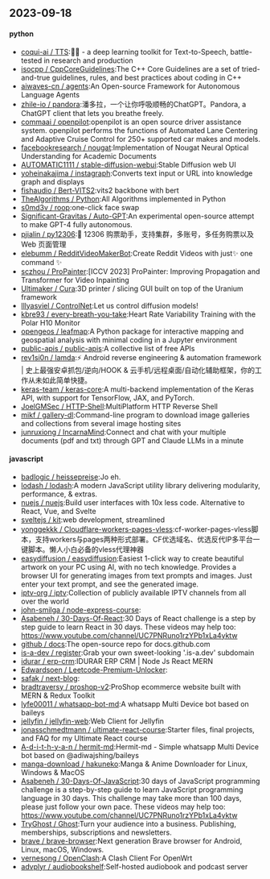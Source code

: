 ## 2023-09-18

#### python
* [coqui-ai / TTS](https://github.com/coqui-ai/TTS):🐸💬 - a deep learning toolkit for Text-to-Speech, battle-tested in research and production
* [isocpp / CppCoreGuidelines](https://github.com/isocpp/CppCoreGuidelines):The C++ Core Guidelines are a set of tried-and-true guidelines, rules, and best practices about coding in C++
* [aiwaves-cn / agents](https://github.com/aiwaves-cn/agents):An Open-source Framework for Autonomous Language Agents
* [zhile-io / pandora](https://github.com/zhile-io/pandora):潘多拉，一个让你呼吸顺畅的ChatGPT。Pandora, a ChatGPT client that lets you breathe freely.
* [commaai / openpilot](https://github.com/commaai/openpilot):openpilot is an open source driver assistance system. openpilot performs the functions of Automated Lane Centering and Adaptive Cruise Control for 250+ supported car makes and models.
* [facebookresearch / nougat](https://github.com/facebookresearch/nougat):Implementation of Nougat Neural Optical Understanding for Academic Documents
* [AUTOMATIC1111 / stable-diffusion-webui](https://github.com/AUTOMATIC1111/stable-diffusion-webui):Stable Diffusion web UI
* [yoheinakajima / instagraph](https://github.com/yoheinakajima/instagraph):Converts text input or URL into knowledge graph and displays
* [fishaudio / Bert-VITS2](https://github.com/fishaudio/Bert-VITS2):vits2 backbone with bert
* [TheAlgorithms / Python](https://github.com/TheAlgorithms/Python):All Algorithms implemented in Python
* [s0md3v / roop](https://github.com/s0md3v/roop):one-click face swap
* [Significant-Gravitas / Auto-GPT](https://github.com/Significant-Gravitas/Auto-GPT):An experimental open-source attempt to make GPT-4 fully autonomous.
* [pjialin / py12306](https://github.com/pjialin/py12306):🚂 12306 购票助手，支持集群，多账号，多任务购票以及 Web 页面管理
* [elebumm / RedditVideoMakerBot](https://github.com/elebumm/RedditVideoMakerBot):Create Reddit Videos with just✨ one command ✨
* [sczhou / ProPainter](https://github.com/sczhou/ProPainter):[ICCV 2023] ProPainter: Improving Propagation and Transformer for Video Inpainting
* [Ultimaker / Cura](https://github.com/Ultimaker/Cura):3D printer / slicing GUI built on top of the Uranium framework
* [lllyasviel / ControlNet](https://github.com/lllyasviel/ControlNet):Let us control diffusion models!
* [kbre93 / every-breath-you-take](https://github.com/kbre93/every-breath-you-take):Heart Rate Variability Training with the Polar H10 Monitor
* [opengeos / leafmap](https://github.com/opengeos/leafmap):A Python package for interactive mapping and geospatial analysis with minimal coding in a Jupyter environment
* [public-apis / public-apis](https://github.com/public-apis/public-apis):A collective list of free APIs
* [rev1si0n / lamda](https://github.com/rev1si0n/lamda):⚡️ Android reverse engineering & automation framework | 史上最强安卓抓包/逆向/HOOK & 云手机/远程桌面/自动化辅助框架，你的工作从未如此简单快捷。
* [keras-team / keras-core](https://github.com/keras-team/keras-core):A multi-backend implementation of the Keras API, with support for TensorFlow, JAX, and PyTorch.
* [JoelGMSec / HTTP-Shell](https://github.com/JoelGMSec/HTTP-Shell):MultiPlatform HTTP Reverse Shell
* [mikf / gallery-dl](https://github.com/mikf/gallery-dl):Command-line program to download image galleries and collections from several image hosting sites
* [junruxiong / IncarnaMind](https://github.com/junruxiong/IncarnaMind):Connect and chat with your multiple documents (pdf and txt) through GPT and Claude LLMs in a minute

#### javascript
* [badlogic / heissepreise](https://github.com/badlogic/heissepreise):Jo eh.
* [lodash / lodash](https://github.com/lodash/lodash):A modern JavaScript utility library delivering modularity, performance, & extras.
* [nuejs / nuejs](https://github.com/nuejs/nuejs):Build user interfaces with 10x less code. Alternative to React, Vue, and Svelte
* [sveltejs / kit](https://github.com/sveltejs/kit):web development, streamlined
* [yonggekkk / Cloudflare-workers-pages-vless](https://github.com/yonggekkk/Cloudflare-workers-pages-vless):cf-worker-pages-vless脚本，支持workers与pages两种形式部署。CF优选域名、优选反代IP多平台一键脚本。懒人小白必备的vless代理神器
* [easydiffusion / easydiffusion](https://github.com/easydiffusion/easydiffusion):Easiest 1-click way to create beautiful artwork on your PC using AI, with no tech knowledge. Provides a browser UI for generating images from text prompts and images. Just enter your text prompt, and see the generated image.
* [iptv-org / iptv](https://github.com/iptv-org/iptv):Collection of publicly available IPTV channels from all over the world
* [john-smilga / node-express-course](https://github.com/john-smilga/node-express-course):
* [Asabeneh / 30-Days-Of-React](https://github.com/Asabeneh/30-Days-Of-React):30 Days of React challenge is a step by step guide to learn React in 30 days. These videos may help too: https://www.youtube.com/channel/UC7PNRuno1rzYPb1xLa4yktw
* [github / docs](https://github.com/github/docs):The open-source repo for docs.github.com
* [is-a-dev / register](https://github.com/is-a-dev/register):Grab your own sweet-looking '.is-a.dev' subdomain
* [idurar / erp-crm](https://github.com/idurar/erp-crm):IDURAR ERP CRM | Node Js React MERN
* [Edwardsoen / Leetcode-Premium-Unlocker](https://github.com/Edwardsoen/Leetcode-Premium-Unlocker):
* [safak / next-blog](https://github.com/safak/next-blog):
* [bradtraversy / proshop-v2](https://github.com/bradtraversy/proshop-v2):ProShop ecommerce website built with MERN & Redux Toolkit
* [lyfe00011 / whatsapp-bot-md](https://github.com/lyfe00011/whatsapp-bot-md):A whatsapp Multi Device bot based on baileys
* [jellyfin / jellyfin-web](https://github.com/jellyfin/jellyfin-web):Web Client for Jellyfin
* [jonasschmedtmann / ultimate-react-course](https://github.com/jonasschmedtmann/ultimate-react-course):Starter files, final projects, and FAQ for my Ultimate React course
* [A-d-i-t-h-y-a-n / hermit-md](https://github.com/A-d-i-t-h-y-a-n/hermit-md):Hermit-md - Simple whatsapp Multi Device bot based on @adiwajshing/baileys
* [manga-download / hakuneko](https://github.com/manga-download/hakuneko):Manga & Anime Downloader for Linux, Windows & MacOS
* [Asabeneh / 30-Days-Of-JavaScript](https://github.com/Asabeneh/30-Days-Of-JavaScript):30 days of JavaScript programming challenge is a step-by-step guide to learn JavaScript programming language in 30 days. This challenge may take more than 100 days, please just follow your own pace. These videos may help too: https://www.youtube.com/channel/UC7PNRuno1rzYPb1xLa4yktw
* [TryGhost / Ghost](https://github.com/TryGhost/Ghost):Turn your audience into a business. Publishing, memberships, subscriptions and newsletters.
* [brave / brave-browser](https://github.com/brave/brave-browser):Next generation Brave browser for Android, Linux, macOS, Windows.
* [vernesong / OpenClash](https://github.com/vernesong/OpenClash):A Clash Client For OpenWrt
* [advplyr / audiobookshelf](https://github.com/advplyr/audiobookshelf):Self-hosted audiobook and podcast server
